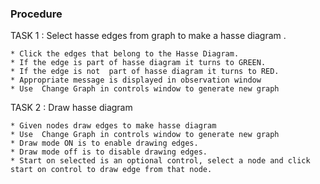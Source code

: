 ### Procedure

TASK 1 : Select hasse edges from graph to make a hasse diagram .

    * Click the edges that belong to the Hasse Diagram.
    * If the edge is part of hasse diagram it turns to GREEN.
    * If the edge is not  part of hasse diagram it turns to RED.
    * Appropriate message is displayed in observation window
    * Use  Change Graph in controls window to generate new graph

TASK 2 : Draw hasse diagram 

    * Given nodes draw edges to make hasse diagram
    * Use  Change Graph in controls window to generate new graph
    * Draw mode ON is to enable drawing edges.
    * Draw mode off is to disable drawing edges.
    * Start on selected is an optional control, select a node and click start on control to draw edge from that node.